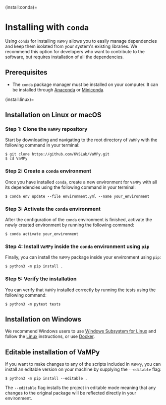 (install:conda)=

# Installing with `conda`

Using `conda` for installing `VaMPy` allows you to easily manage dependencies and keep them isolated from your system's
existing libraries. We recommend this option for developers who want to contribute to the software, but requires
installation of all the dependencies.

## Prerequisites

- The `conda` package manager must be installed on your computer. It can be installed
  through [Anaconda](https://www.anaconda.com/) or [Miniconda](https://docs.conda.io/en/latest/miniconda.html).

(install:linux)=

## Installation on Linux or macOS

### Step 1:  Clone the `VaMPy` repository

Start by downloading and navigating to the root directory of `VaMPy` with the following command in your terminal:

``` console
$ git clone https://github.com/KVSLab/VaMPy.git
$ cd VaMPy
```

### Step 2:  Create a `conda` environment

Once you have installed `conda`, create a new environment for `VaMPy` with all its dependencies using the following
command in your terminal:

``` console
$ conda env update --file environment.yml --name your_environment
```

### Step 3: Activate the `conda` environment

After the configuration of the `conda` environment is finished, activate the newly created environment by running the
following command:

``` console
$ conda activate your_environment
```

### Step 4: Install `VaMPy` inside the `conda` environment using `pip`

Finally, you can install the `VaMPy` package inside your environment using `pip`:

```
$ python3 -m pip install .
```

### Step 5: Verify the installation

You can verify that `VaMPy` installed correctly by running the tests using the following command:

``` console
$ python3 -m pytest tests 
```

## Installation on Windows

We recommend Windows users to use [Windows Subsystem for Linux](https://learn.microsoft.com/en-us/windows/wsl/install)
and follow the [Linux](install:linux) instructions, or use [Docker](install:docker).

## Editable installation of VaMPy

If you want to make changes to any of the scripts included in `VaMPy`, you can install an editable version on your
machine by supplying the `--editable` flag:

```
$ python3 -m pip install --editable .
```

The `--editable` flag installs the project in editable mode meaning that any changes to the original package will be
reflected directly in your environment.

